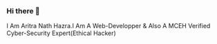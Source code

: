 ### Hi there 👋
 I Am Aritra Nath Hazra.I Am A Web-Developper & Also A MCEH Verified Cyber-Security Expert(Ethical Hacker)
